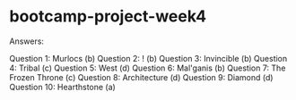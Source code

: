 # bootcamp-project-week4

Answers:

Question 1: Murlocs (b)
Question 2: ! (b)
Question 3: Invincible (b)
Question 4: Tribal (c)
Question 5: West (d)
Question 6: Mal'ganis (b)
Question 7: The Frozen Throne (c)
Question 8: Architecture (d)
Question 9: Diamond (d)
Question 10: Hearthstone (a)